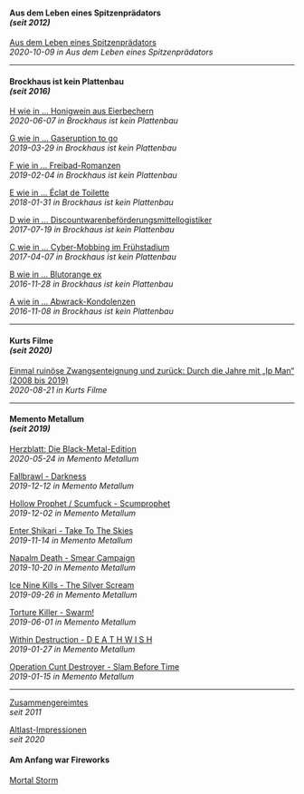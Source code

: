 #### Aus dem Leben eines Spitzenprädators<br>_(seit 2012)_

[Aus dem Leben eines Spitzenprädators](adeles.md)<br>
_2020-10-09 in Aus dem Leben eines Spitzenprädators_

<hr>

#### Brockhaus ist kein Plattenbau<br>_(seit 2016)_

[H wie in ... Honigwein aus Eierbechern](broplau-howabern.md)<br>
_2020-06-07 in Brockhaus ist kein Plattenbau_

[G wie in ... Gaseruption to go](broplau-garutogo.md)<br>
_2019-03-29 in Brockhaus ist kein Plattenbau_

[F wie in ... Freibad-Romanzen](broplau-frebaron.md)<br>
_2019-02-04 in Brockhaus ist kein Plattenbau_

[E wie in ... Éclat de Toilette](broplau-edelette.md)<br>
_2018-01-31 in Brockhaus ist kein Plattenbau_

[D wie in ... Discountwarenbeförderungsmittellogistiker](broplau-discologi.md)<br>
_2017-07-19 in Brockhaus ist kein Plattenbau_

[C wie in ... Cyber-Mobbing im Frühstadium](broplau-cybobing.md)<br>
_2017-04-07 in Brockhaus ist kein Plattenbau_

[B wie in ... Blutorange ex](broplau-blutorex.md)<br>
_2016-11-28 in Brockhaus ist kein Plattenbau_

[A wie in ... Abwrack-Kondolenzen](broplau-abolenz.md)<br>
_2016-11-08 in Brockhaus ist kein Plattenbau_

<hr>

#### Kurts Filme<br>_(seit 2020)_

[Einmal ruinöse Zwangsenteignung und zurück: Durch die Jahre mit „Ip Man“ (2008 bis 2019)](kurfil-eruzwan.md)<br>
_2020-08-21 in Kurts Filme_

<hr>

#### Memento Metallum<br>_(seit 2019)_

[Herzblatt: Die Black-Metal-Edition](memmet-heblabla.md)<br>
_2020-05-24 in Memento Metallum_

[Fallbrawl - Darkness](memmet-fabress.md)<br>
_2019-12-12 in Memento Metallum_

[Hollow Prophet / Scumfuck - Scumprophet](memmet-hofupret.md)<br>
_2019-12-02 in Memento Metallum_

[Enter Shikari - Take To The Skies](memmet-enartokies.md)<br>
_2019-11-14 in Memento Metallum_

[Napalm Death - Smear Campaign](memmet-nademarn.md)<br>
_2019-10-20 in Memento Metallum_

[Ice Nine Kills - The Silver Scream](memmet-inikiver.md)<br>
_2019-09-26 in Memento Metallum_

[Torture Killer - Swarm!](memmet-torkiwa.md)<br>
_2019-06-01 in Memento Metallum_

[Within Destruction - D E A T H W I S H](memmet-widewis.md)<br>
_2019-01-27 in Memento Metallum_

[Operation Cunt Destroyer - Slam Before Time](memmet-opuslat.md)<br>
_2019-01-15 in Memento Metallum_

<hr>

[Zusammengereimtes](zusates.md)<br>
_seit 2011_

[Altlast-Impressionen](alapron.md)<br>
_seit 2020_

#### Am Anfang war Fireworks

[Mortal Storm](afafiwo.md)
